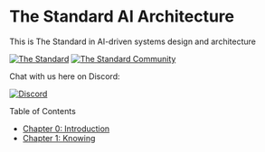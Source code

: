 # The Standard AI Architecture
This is The Standard in AI-driven systems design and architecture

[![The Standard](https://img.shields.io/github/v/release/hassanhabib/The-Standard?style=default&label=Standard%20Version&color=2ea44f)](https://github.com/hassanhabib/The-Standard)
[![The Standard Community](https://img.shields.io/discord/934130100008538142?style=default&color=%237289da&label=The%20Standard%20Community&logo=Discord)](https://discord.gg/vdPZ7hS52X)

Chat with us here on Discord:

[![Discord](https://discord.com/api/guilds/934130100008538142/widget.png?style=banner2)](https://discord.gg/vdPZ7hS52X)

Table of Contents
- [Chapter 0: Introduction](./Chapter%200%20Introduction/Chapter%200%20Introduction.md)
- [Chapter 1: Knowing](./Chapter%201%20Knowing/Chapter%201%20Knowing.md)

